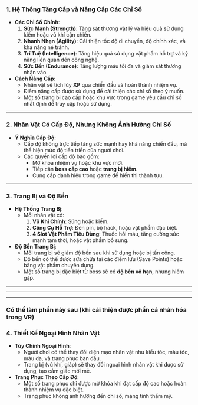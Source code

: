 ### **1. Hệ Thống Tăng Cấp và Nâng Cấp Các Chỉ Số**

- **Các Chỉ Số Chính**:
    1. **Sức Mạnh (Strength)**: Tăng sát thương vật lý và hiệu quả sử dụng kiếm hoặc vũ khí cận chiến.
    2. **Nhanh Nhẹn (Agility)**: Cải thiện tốc độ di chuyển, độ chính xác, và khả năng né tránh.
    3. **Trí Tuệ (Intelligence)**: Tăng hiệu quả sử dụng vật phẩm hỗ trợ và kỹ năng liên quan đến công nghệ.
    4. **Sức Bền (Endurance)**: Tăng lượng máu tối đa và giảm sát thương nhận vào.
- **Cách Nâng Cấp**:
    - Nhân vật sẽ tích lũy **XP** qua chiến đấu và hoàn thành nhiệm vụ.
    - Điểm nâng cấp được sử dụng để cải thiện các chỉ số theo ý muốn.
    - Một số trang bị cao cấp hoặc khu vực trong game yêu cầu chỉ số nhất định để truy cập hoặc sử dụng.

---

### **2. Nhân Vật Có Cấp Độ, Nhưng Không Ảnh Hưởng Chỉ Số**

- **Ý Nghĩa Cấp Độ**:
    - Cấp độ không trực tiếp tăng sức mạnh hay khả năng chiến đấu, mà thể hiện mức độ tiến triển của người chơi.
    - Các quyền lợi cấp độ bao gồm:
        - Mở khóa nhiệm vụ hoặc khu vực mới.
        - Tiếp cận **boss cấp cao** hoặc **trang bị hiếm**.
        - Cung cấp danh hiệu trong game để hiển thị thành tựu.

---

### **3. Trang Bị và Độ Bền**

- **Hệ Thống Trang Bị**:
    - Mỗi nhân vật có:
        1. **Vũ Khí Chính**: Súng hoặc kiếm.
        2. **Công Cụ Hỗ Trợ**: Đèn pin, bộ hack, hoặc vật phẩm đặc biệt.
        3. **4 Slot Vật Phẩm Tiêu Dùng**: Thuốc hồi máu, tăng cường sức mạnh tạm thời, hoặc vật phẩm bổ sung.
- **Độ Bền Trang Bị**:
    - Mỗi trang bị sẽ giảm độ bền sau khi sử dụng hoặc bị tấn công.
    - Độ bền có thể được sửa chữa tại các điểm lưu (Save Points) hoặc bằng vật phẩm chuyên dụng.
    - Một số trang bị đặc biệt từ boss sẽ có **độ bền vô hạn**, nhưng hiếm gặp.

---
---
---

### Có thể làm phần này sau (khi cải thiện được phần cá nhân hóa trong VR)
### **4. Thiết Kế Ngoại Hình Nhân Vật**

- **Tùy Chỉnh Ngoại Hình**:
    - Người chơi có thể thay đổi diện mạo nhân vật như kiểu tóc, màu tóc, màu da, và trang phục ban đầu.
    - Trang bị (vũ khí, giáp) sẽ thay đổi ngoại hình nhân vật khi được sử dụng, tạo cảm giác mới mẻ.
- **Trang Phục Theo Cấp Độ**:
    - Một số trang phục chỉ được mở khóa khi đạt cấp độ cao hoặc hoàn thành nhiệm vụ đặc biệt.
    - Trang phục không ảnh hưởng đến chỉ số, mang tính thẩm mỹ.